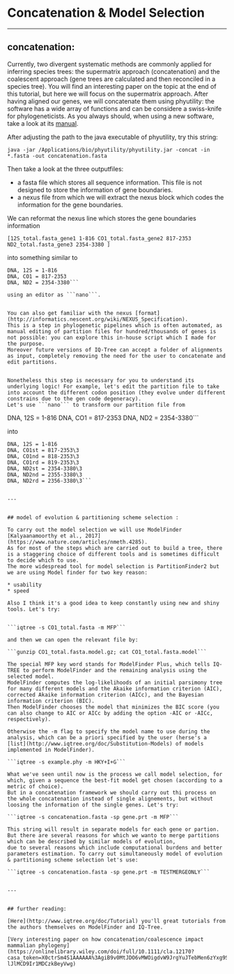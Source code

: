 # Concatenation & Model Selection


---


## concatenation: 

Currently, two divergent systematic methods are commonly applied for inferring species trees: the supermatrix approach (concatenation) and the coalescent approach (gene trees are calculated and then reconciled in a species tree). 
You will find an interesting paper on the topic at the end of this tutorial, but here we will focus on the supermatrix approach.
After having aligned our genes, we will concatenate them using phyutility: the software has a wide array of functions and can be considere a swiss-knife for phylogeneticists.
As you always should, when using a new software, take a look at its [manual](https://github.com/blackrim/phyutility/blob/master/manual.pdf). 

After adjusting the path to the java executable of phyutility, try this string:

```java -jar /Applications/bio/phyutility/phyutility.jar -concat -in *.fasta -out concatenation.fasta```

Then take a look at the three outputfiles:

* a fasta file which stores all sequence information. This file is not designed to store the information of gene boundaries.
* a nexus file from which we will extract the nexus block which codes the information for the gene boundaries. 

We can reformat the nexus line which stores the gene boundaries information 

```[12S_total.fasta_gene1 1-816 CO1_total.fasta_gene2 817-2353 ND2_total.fasta_gene3 2354-3380 ]```

into something similar to 

```
DNA, 12S = 1-816
DNA, CO1 = 817-2353
DNA, ND2 = 2354-3380```

using an editor as ```nano```.


You can also get familiar with the nexus [format](http://informatics.nescent.org/wiki/NEXUS_Specification).
This is a step in phylogenetic pipelines which is often automated, as manual editing of partition files for hundred/thousands of genes is not possible: you can explore this in-house script which I made for the purpose. 
Moreover future versions of IQ-Tree can accept a folder of alignments as input, completely removing the need for the user to concatenate and edit partitions. 


Nonetheless this step is necessary for you to understand its underlying logic! For example, let's edit the partition file to take into account the different codon position (they evolve under different constrains due to the gen code degeneracy).
Let's use ```nano``` to transform our partition file from

```
DNA, 12S = 1-816
DNA, CO1 = 817-2353
DNA, ND2 = 2354-3380```

into 

```
DNA, 12S = 1-816
DNA, CO1st = 817-2353\3
DNA, CO1nd = 818-2353\3
DNA, CO1rd = 819-2353\3
DNA, ND2st = 2354-3380\3
DNA, ND2nd = 2355-3380\3
DNA, ND2rd = 2356-3380\3```


---


## model of evolution & partitioning scheme selection : 

To carry out the model selection we will use ModelFinder [Kalyaanamoorthy et al., 2017](https://www.nature.com/articles/nmeth.4285).
As for most of the steps which are carried out to build a tree, there is a staggering choice of different tools and is sometimes difficult to decide which to use.
The more widespread tool for model selection is PartitionFinder2 but we are using Model finder for two key reason:

* usability
* speed

Also I think it's a good idea to keep constantly using new and shiny tools. Let's try:


```iqtree -s CO1_total.fasta -m MFP```

and then we can open the relevant file by:

```gunzip CO1_total.fasta.model.gz; cat CO1_total.fasta.model```

The special MFP key word stands for ModelFinder Plus, which tells IQ-TREE to perform ModelFinder and the remaining analysis using the selected model.
ModelFinder computes the log-likelihoods of an initial parsimony tree for many different models and the Akaike information criterion (AIC), 
corrected Akaike information criterion (AICc), and the Bayesian information criterion (BIC). 
Then ModelFinder chooses the model that minimizes the BIC score (you can also change to AIC or AICc by adding the option -AIC or -AICc, respectively).

Otherwise the -m flag to specify the model name to use during the analysis, which can be a priori specified by the user (herse's a [list](http://www.iqtree.org/doc/Substitution-Models) of models implemented in ModelFinder).

```iqtree -s example.phy -m HKY+I+G```

What we've seen until now is the process we call model selection, for which, given a sequence the best-fit model get chosen (according to a metric of choice).
But in a concatenation framework we should carry out thi process on the whole concatenation instead of single alignements, but without loosing the information of the single genes. Let's try:

```iqtree -s concatenation.fasta -sp gene.prt -m MFP```

This string will result in separate models for each gene or partion. But there are several reasons for which we wanto to merge partitions which can be described by similar models of evolution,
due to several reasons which include computational burdens and better parameters estimation. To carry out simultaneously model of evolution & partitioning scheme selection let's use:

```iqtree -s concatenation.fasta -sp gene.prt -m TESTMERGEONLY```


---


## further reading: 

[Here](http://www.iqtree.org/doc/Tutorial) you'll great tutorials from the authors themselves on ModelFinder and IQ-Tree.

[Very interesting paper on how concatenation/coalescence impact mammalian phylogeny](https://onlinelibrary.wiley.com/doi/full/10.1111/cla.12170?casa_token=X0ctrSm4S1AAAAAA%3AgiB9v0MtJDO6vMWOigdvW9JrgYuJTebMen6zYxg9S0nP8MWIi2zA2fwWfi-lJlMCD9Ir1MDCzkBeyVwg)
